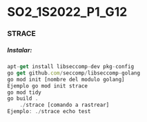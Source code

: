 # SO2_1S2022_P1_G12
### **STRACE**

##### Instalar:

```typescript
apt-get install libseccomp-dev pkg-config
go get github.com/seccomp/libseccomp-golang
go mod init [nombre del modulo golang]
Ejemplo go mod init strace
go mod tidy
go build .
    ./strace [comando a rastrear]
Ejemplo: ./strace echo test
```